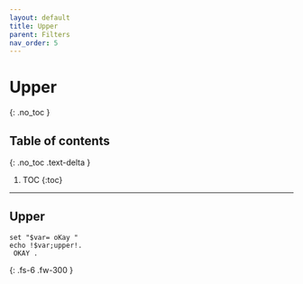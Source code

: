 ```yaml
---
layout: default
title: Upper
parent: Filters
nav_order: 5
---
```


# Upper
{: .no_toc }

## Table of contents
{: .no_toc .text-delta }

1. TOC
{:toc}

---

## Upper
```batch
set "$var= oKay "
echo !$var;upper!.
 OKAY .
```

{: .fs-6 .fw-300 }
